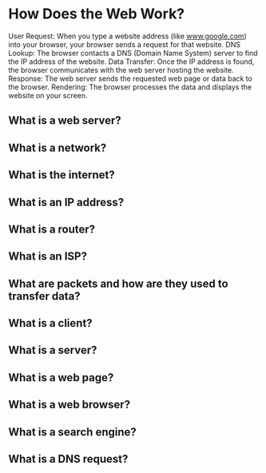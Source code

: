# How Does the Web Work?

User Request: When you type a website address (like www.google.com) into your browser, your browser sends a request for that website.
DNS Lookup: The browser contacts a DNS (Domain Name System) server to find the IP address of the website.
Data Transfer: Once the IP address is found, the browser communicates with the web server hosting the website.
Response: The web server sends the requested web page or data back to the browser.
Rendering: The browser processes the data and displays the website on your screen.



## What is a web server?





## What is a network?
## What is the internet?
## What is an IP address?
## What is a router?
## What is an ISP?
## What are packets and how are they used to transfer data?
## What is a client?
## What is a server?
## What is a web page?
## What is a web browser?
## What is a search engine?
## What is a DNS request?